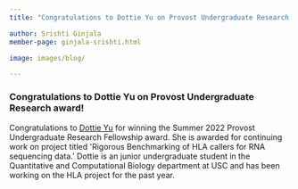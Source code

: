 ```yaml
---
title: "Congratulations to Dottie Yu on Provost Undergraduate Research award!"

author: Srishti Ginjala
member-page: ginjala-srishti.html

image: images/blog/

---
```

### Congratulations to Dottie Yu on Provost Undergraduate Research award!

Congratulations to [Dottie Yu](https://mangul-lab-usc.github.io/members/yu-dottie.html) for winning the Summer 2022 Provost Undergraduate Research Fellowship award. She is awarded for continuing work on project titled 'Rigorous Benchmarking of HLA callers for RNA sequencing data.' Dottie is an junior undergraduate student in the Quantitative and Computational Biology department at USC and has been working on the HLA project for the past year.
